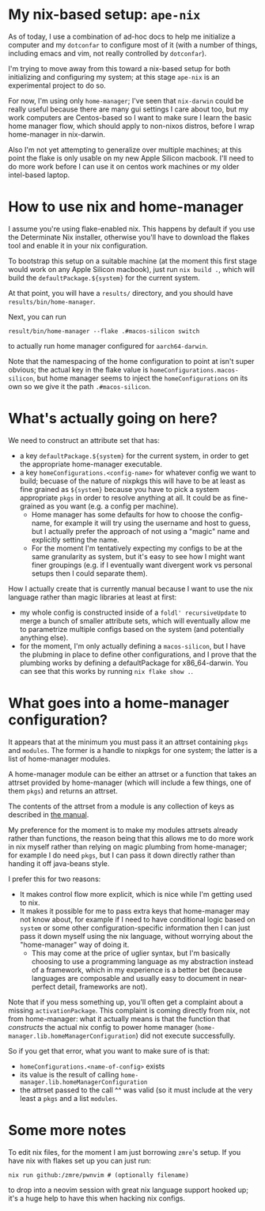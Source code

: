 # My nix-based setup: `ape-nix`

As of today, I use a combination of ad-hoc docs to help me initialize a
computer and my `dotconfar` to configure most of it (with a number of things,
including emacs and vim, not really controlled by `dotconfar`).

I'm trying to move away from this toward a nix-based setup for both
initializing and configuring my system; at this stage `ape-nix` is an
experimental project to do so.

For now, I'm using only `home-manager`; I've seen that `nix-darwin` could be
really useful because there are many gui settings I care about too, but my work
computers are Centos-based so I want to make sure I learn the basic home
manager flow, which should apply to non-nixos distros, before I wrap
home-manager in nix-darwin.

Also I'm not yet attempting to generalize over multiple machines; at this point
the flake is only usable on my new Apple Silicon macbook. I'll need to do more
work before I can use it on centos work machines or my older intel-based
laptop.

# How to use nix and home-manager

I assume you're using flake-enabled nix. This happens by default if you use
the Determinate Nix installer, otherwise you'll have to download the flakes
tool and enable it in your nix configuration.

To bootstrap this setup on a suitable machine (at the moment this first stage
would work on any Apple Silicon macbook), just run `nix build .`, which will
build the `defaultPackage.${system}` for the current system.

At that point, you will have a `results/` directory, and you should have
`results/bin/home-manager`.

Next, you can run
```
result/bin/home-manager --flake .#macos-silicon switch
```
to actually run home manager configured for `aarch64-darwin`.

Note that the namespacing of the home configuration to point at isn't super
obvious; the actual key in the flake value is
`homeConfigurations.macos-silicon`, but home manager seems to inject the
`homeConfigurations` on its own so we give it the path `.#macos-silicon`.

# What's actually going on here?

We need to construct an attribute set that has:
- a key `defaultPackage.${system}` for the current system, in order
  to get the appropriate home-manager executable.
- a key `homeConfigurations.<config-name>` for whatever config we want to
  build; becuase of the nature of nixpkgs this will have to be at least as fine
  grained as `${system}` because you have to pick a system appropriate `pkgs`
  in order to resolve anything at all. It could be as fine-grained
  as you want (e.g. a config per machine).
  - Home manager has some defaults for how to choose the config-name,
    for example it will try using the username and host to guess, but
    I actually prefer the approach of not using a "magic" name and
    explicitly setting the name.
  - For the moment I'm tentatively expecting my configs to be at the
    same granularity as system, but it's easy to see how I might want finer
    groupings (e.g. if I eventually want divergent work vs personal setups
    then I could separate them).

How I actually create that is currently manual because I want to use the nix
language rather than magic libraries at least at first:
 - my whole config is constructed inside of a `foldl' recursiveUpdate` to
   merge a bunch of smaller attribute sets, which will eventually allow me
   to parametrize multiple configs based on the system (and potentially anything
   else).
 - for the moment, I'm only actually defining a `macos-silicon`, but I have
   the plubming in place to define other configurations, and I prove that the
   plumbing works by defining a defaultPackage for x86_64-darwin. You can see
   that this works by running `nix flake show .`.

# What goes into a home-manager configuration?

It appears that at the minimum you must pass it an attrset containing `pkgs`
and `modules`. The former is a handle to nixpkgs for one system; the latter is
a list of home-manager modules.

A home-manager module can be either an attrset or a function that takes
an attrset provided by home-manager (which will include a few things, one of
them `pkgs`) and returns an attrset.

The contents of the attrset from a module is any collection of keys as described
in [the manual](https://nix-community.github.io/home-manager/options.xhtml).

My preference for the moment is to make my modules attrsets already rather than
functions, the reason being that this allows me to do more work in nix myself
rather than relying on magic plumbing from home-manager; for example I do need
`pkgs`, but I can pass it down directly rather than handing it off java-beans
style.

I prefer this for two reasons:
- It makes control flow more explicit, which is nice while I'm getting used
  to nix.
- It makes it possible for me to pass extra keys that home-manager may not know
  about, for example if I need to have conditional logic based on `system` or
  some other configuration-specific information then I can just pass it down
  myself using the nix language, without worrying about the "home-manager" way
  of doing it.
  - This may come at the price of uglier syntax, but I'm basically choosing to
    use a programming language as my abstraction instead of a framework, which
    in my experience is a better bet (because languages are composable and
    usually easy to document in near-perfect detail, frameworks are not).


Note that if you mess something up, you'll often get a complaint about a
missing `activationPackage`. This complaint is coming directly from nix, not
from home-manager: what it actually means is that the function that
*constructs* the actual nix config to power home manager
(`home-manager.lib.homeManagerConfiguration`) did not execute successfully.

So if you get that error, what you want to make sure of is that:
- `homeConfigurations.<name-of-config>` exists
- its value is the result of calling `home-manager.lib.homeManagerConfiguration`
- the attrset passed to the call ^^ was valid (so it must include at the very
  least a `pkgs` and a list `modules`.

# Some more notes

To edit nix files, for the moment I am just borrowing `zmre`'s setup. If you have
nix with flakes set up you can just run:
```
nix run github:/zmre/pwnvim # (optionally filename)
```
to drop into a neovim session with great nix language support hooked up; it's
a huge help to have this when hacking nix configs.

